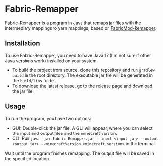 # Fabric-Remapper

Fabric-Remapper is a program in Java that remaps jar files with the intermediary mappings to yarn mappings, based on [FabricMod-Remapper](https://github.com/HuntingDev/FabricMod-Remapper).

## Installation

To use Fabric-Remapper, you need to have Java 17 (I'm not sure if other Java versions work) installed on your system.

- To build the project from source, clone this repository and run `gradlew build` in the root directory. The executable jar file will be generated in the `build/libs` folder.
- To download the latest release, go to the [release](https://github.com/MrBubles/Fabric-Remapper/releases/) page and
  download the jar file.

## Usage

To run the program, you have two options:

- GUI: Double-click the jar file. A GUI will appear, where you can select the input and output
  files and the minecraft version.
- CLI: Run `java -jar Fabric-Remapper.jar --input <input jar> --output <output jar> --minecraftVersion <minecraft version>` in the terminal.

Wait until the program finishes remapping. The output file will be saved in the specified location.
